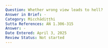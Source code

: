 ```yaml
---
Question: Whether wrong view leads to hell?
Answer in Brief: -
Category: Micchādiṭṭhi
Sutta References: AN 1.306-315
Answer: -
Date Entered: April 3, 2025
Review Status: Not started
---
```

